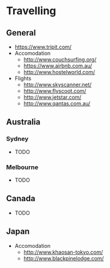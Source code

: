 # Travelling

## General

* https://www.tripit.com/
* Accomodation
  * http://www.couchsurfing.org/
  * https://www.airbnb.com.au/
  * http://www.hostelworld.com/
* Flights
  * http://www.skyscanner.net/
  * http://www.flyscoot.com/
  * http://www.jetstar.com/
  * http://www.qantas.com.au/

## Australia

### Sydney

* TODO

### Melbourne

* TODO

## Canada

* TODO

## Japan

* Accomodation
  * http://www.khaosan-tokyo.com/
  * http://www.blackpinelodge.com/
